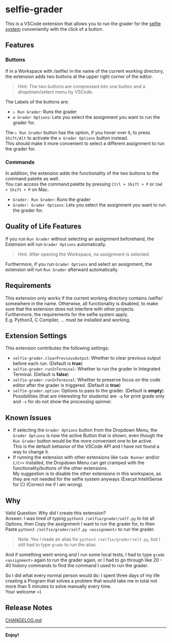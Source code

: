 # selfie-grader

This is a VSCode extension that allows you to run the grader for the [selfie system](https://github.com/cksystemsteaching/selfie) conveniently with the click of a button.

## Features

### Buttons

If in a Workspace with /selfie/ in the name of the current working directory, the extension adds two buttons at the upper right corner of the editor.
>Hint: The two buttons are compressed into one button and a dropdown/select menu by VSCode. 

The Labels of the buttons are:
* `▷ Run Grader`: Runs the grader 
* `⚙ Grader Options`: Lets you select the assignment you want to run the grader for.

The `▷ Run Grader` button has the option, if you hover over it, to press `Shift/Alt` to activate the `⚙ Grader Options` button instead. \
This should make it more convenient to select a different assignment to run the grader for.

### Commands

In addition, the extension adds the functionality of the two buttons to the command palette as well. \
You can access the command palette by pressing `Ctrl + Shift + P` or `Cmd + Shift + P` on Mac.
* `Grader: Run Grader`: Runs the grader 
* `Grader: Grader Options`: Lets you select the assignment you want to run the grader for.

## Quality of Life Features

If you run `Run Grader` without selecting an assignment beforehand, the Extension will run `Grader Options` automatically.
> Hint: After opening the Workspace, no assignment is selected.

Furthermore, if you run `Grader Options` and select an assignment, the extension will run `Run Grader` afterward automatically. 

## Requirements

This extension only works if the current working directory contains /selfie/ somewhere in the name. Otherwise, all functionality is disabled, to make sure that the extension does not interfere with other projects. \
Furthermore, the requirements for the selfie system apply.\
 E.g. Python3, C Compiler, ... must be installed and working.

## Extension Settings

This extension contributes the following settings:

* `selfie-grader.clearPreviousOutput`: Whether to clear previous output before each run.  (Default is __true__)
* `selfie-grader.runInTerminal`: Whether to run the grader in Integrated Terminal. (Default is __false__)
* `selfie-grader.runInTerminal`: Whether to preserve focus on the code editor after the grader is triggered. (Default is __true__)
* `selfie-grader.option`: Options to pass to the grader. (Default is __empty__) \
Possibilities (that are interesting for students) are `-q` for print grade only and `-s` for do not show the processing spinner.

## Known Issues

* If selecting the `Grader Options` button from the Dropdown Menu, the `Grader Options` is now the active Button that is shown, even though the `Run Grader` button would be the more convenient one to be active. \
This is the default behavior of the VSCode API and I have not found a way to change it.
* If running the extension with other extensions like `Code Runner` and/or `C/C++` installed, the Dropdown Menu can get cramped with the functionality/buttons of the other extensions. \
My suggestion is to disable the other extensions in this workspace, as they are not needed for the selfie system anyways (Execpt IntelliSense for C) (Correct me if I am wrong).

## Why

Valid Question: Why did I create this extension? \
Answer: I was tired of typing `python3 /selfie/grader/self.py` to list all Options, then Copy the assignment I want to run the grader for, to then Paste `python3 /selfie/grader/self.py <assignment>` to run the grader.
> Note: Yes I made an alias for `python3 /selfie/grader/self.py`, but I still had to type `grade` to run the alias.

And if something went wrong and I run some local tests, I had to type `grade <assignment>` again to run the grader again, or I had to go through like 20 - 40 history commands to find the command I used to run the grader.

So I did what every normal person would do: I spent three days of my life creating a Program that solves a problem that would take me in total not more than 5 minutes to solve manually every time. \
Your welcome =\)

## Release Notes

[CHANGELOG.md](CHANGELOG.md)

---

**Enjoy!**
